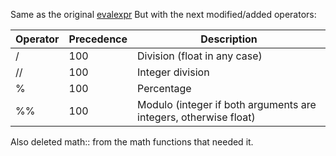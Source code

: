 Same as the original [evalexpr](https://github.com/ISibboI/evalexpr)
But with the next modified/added operators:

| Operator | Precedence | Description |
|----------|------------|-------------|
| / | 100 | Division (float in any case) |
| // | 100 | Integer division |
| % | 100 | Percentage |
| %% | 100 | Modulo (integer if both arguments are integers, otherwise float) |

Also deleted math:: from the math functions that needed it.
